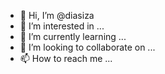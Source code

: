- 👋 Hi, I’m @diasiza
- 👀 I’m interested in ...
- 🌱 I’m currently learning ...
- 💞️ I’m looking to collaborate on ...
- 📫 How to reach me ...

<!---
diasiza/diasiza is a ✨ special ✨ repository because its `README.md` (this file) appears on your GitHub profile.
You can click the Preview link to take a look at your changes.
--->
